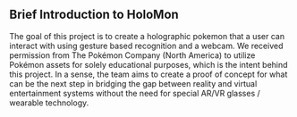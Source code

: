 ## Brief Introduction to HoloMon

The goal of this project is to create a holographic pokemon that a user can interact with using gesture based recognition and a webcam. We received permission from The Pokémon Company (North America) to utilize Pokémon assets for solely educational purposes, which is the intent behind this project. In a sense, the team aims to create a proof of concept for what can be the next step in bridging the gap between reality and virtual entertainment systems without the need for special AR/VR glasses / wearable technology.
